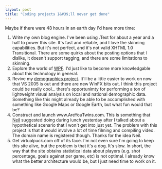 ```yaml
---
layout: post
title: "Coding projects I&#39;ll never get done"
---
```


<p>Maybe if there were 48 hours in an earth day I'd have more time:</p> 
<ol> 
<li>Write my own blog engine.  I've been using .Text for about a year and a half to power this site.  It's fast and reliable, and I love the skinning capabilities.  But it's not perfect, and it's not valid XHTML 1.0 Transitional.  There are some quirks about the posting options that I dislike, it doesn't support tagging, and there are some limitations to skinning.</li>  
<li>Explore the world of <a target="_blank" href="http://msdn.microsoft.com/windowsvista/experience/#wpfpt">WPF</a>.  I'd just like to become more knowledgable about this technology in general.  </li>  
<li>Revive my <a href="http://kindohm.com/archive/2005/07/11/1001.aspx">demographics project</a>.  It'll be a little easier to work on now that VS 2005 is out and there are new WinFX bits out.  I think this project could be really cool...  there's opportunimty for performing a ton of lightweight visual analysis on local and national demographic data.  Something like this might already be able to be accomplished with something like Google Maps or Google Earth, but what fun would that be?</li>  
<li>Construct and launch www.AreYouTwins.com.  This is something that <a target="_blank" href="http://www.justaddcode.com">Neil</a> suggested doing during lunch yesterday after I talked about a hypothetical scenario that I won't get into just yet.  The problem with this project is that it would involve a lot of time filming and compiling video.  The domain name is registered though.  Thanks for the idea Neil.  </li>  
<li>Get virtualpuck.com off of its face.  I'm not even sure I'm going to keep this site alive, but the problem is that it's a dog.  It's slow.  In short, the way that the site obtains statistical data about players (e.g. shot percentage, goals against per game, etc) is not optimal.  I already know what the better architecture would be, but I just need time to work on it.</li>  
</ol> 
